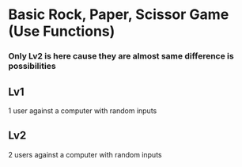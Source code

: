 <h1>Basic Rock, Paper, Scissor Game (Use Functions)</h1>
<h3>Only Lv2 is here cause they are almost same difference is possibilities</h3>
<h2>Lv1</h2>
<p>1 user against a computer with random inputs</p>
<h2>Lv2</h2>
<p>2 users against a computer with random inputs</p>